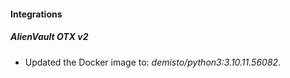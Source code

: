 #### Integrations
##### AlienVault OTX v2
- Updated the Docker image to: *demisto/python3:3.10.11.56082*.
